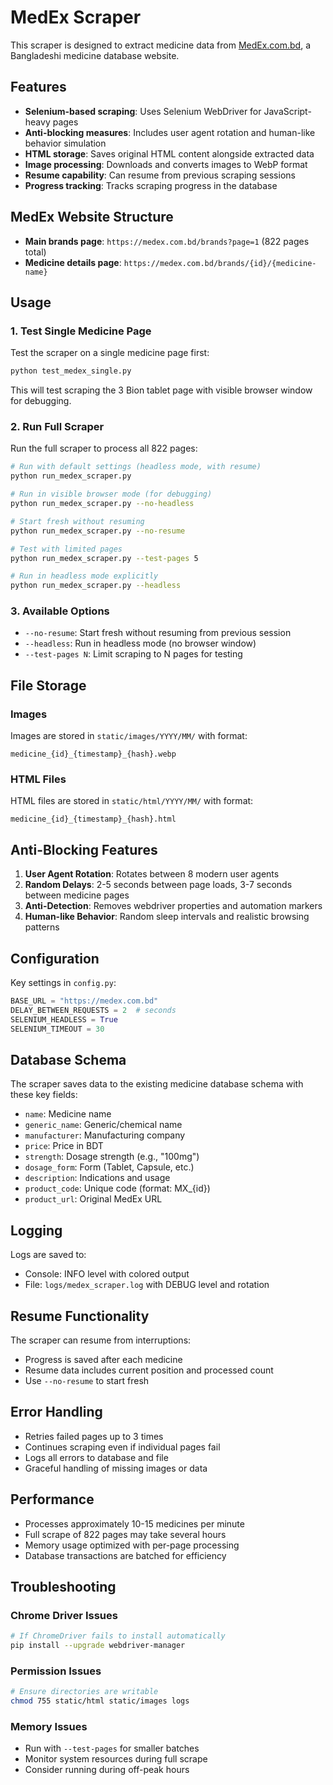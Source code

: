 # MedEx Scraper

This scraper is designed to extract medicine data from [MedEx.com.bd](https://medex.com.bd/), a Bangladeshi medicine database website.

## Features

- **Selenium-based scraping**: Uses Selenium WebDriver for JavaScript-heavy pages
- **Anti-blocking measures**: Includes user agent rotation and human-like behavior simulation
- **HTML storage**: Saves original HTML content alongside extracted data
- **Image processing**: Downloads and converts images to WebP format
- **Resume capability**: Can resume from previous scraping sessions
- **Progress tracking**: Tracks scraping progress in the database

## MedEx Website Structure

- **Main brands page**: `https://medex.com.bd/brands?page=1` (822 pages total)
- **Medicine details page**: `https://medex.com.bd/brands/{id}/{medicine-name}`

## Usage

### 1. Test Single Medicine Page

Test the scraper on a single medicine page first:

```bash
python test_medex_single.py
```

This will test scraping the 3 Bion tablet page with visible browser window for debugging.

### 2. Run Full Scraper

Run the full scraper to process all 822 pages:

```bash
# Run with default settings (headless mode, with resume)
python run_medex_scraper.py

# Run in visible browser mode (for debugging)
python run_medex_scraper.py --no-headless

# Start fresh without resuming
python run_medex_scraper.py --no-resume

# Test with limited pages
python run_medex_scraper.py --test-pages 5

# Run in headless mode explicitly
python run_medex_scraper.py --headless
```

### 3. Available Options

- `--no-resume`: Start fresh without resuming from previous session
- `--headless`: Run in headless mode (no browser window)
- `--test-pages N`: Limit scraping to N pages for testing

## File Storage

### Images
Images are stored in `static/images/YYYY/MM/` with format:
```
medicine_{id}_{timestamp}_{hash}.webp
```

### HTML Files
HTML files are stored in `static/html/YYYY/MM/` with format:
```
medicine_{id}_{timestamp}_{hash}.html
```

## Anti-Blocking Features

1. **User Agent Rotation**: Rotates between 8 modern user agents
2. **Random Delays**: 2-5 seconds between page loads, 3-7 seconds between medicine pages
3. **Anti-Detection**: Removes webdriver properties and automation markers
4. **Human-like Behavior**: Random sleep intervals and realistic browsing patterns

## Configuration

Key settings in `config.py`:

```python
BASE_URL = "https://medex.com.bd"
DELAY_BETWEEN_REQUESTS = 2  # seconds
SELENIUM_HEADLESS = True
SELENIUM_TIMEOUT = 30
```

## Database Schema

The scraper saves data to the existing medicine database schema with these key fields:

- `name`: Medicine name
- `generic_name`: Generic/chemical name
- `manufacturer`: Manufacturing company
- `price`: Price in BDT
- `strength`: Dosage strength (e.g., "100mg")
- `dosage_form`: Form (Tablet, Capsule, etc.)
- `description`: Indications and usage
- `product_code`: Unique code (format: MX_{id})
- `product_url`: Original MedEx URL

## Logging

Logs are saved to:
- Console: INFO level with colored output
- File: `logs/medex_scraper.log` with DEBUG level and rotation

## Resume Functionality

The scraper can resume from interruptions:
- Progress is saved after each medicine
- Resume data includes current position and processed count
- Use `--no-resume` to start fresh

## Error Handling

- Retries failed pages up to 3 times
- Continues scraping even if individual pages fail
- Logs all errors to database and file
- Graceful handling of missing images or data

## Performance

- Processes approximately 10-15 medicines per minute
- Full scrape of 822 pages may take several hours
- Memory usage optimized with per-page processing
- Database transactions are batched for efficiency

## Troubleshooting

### Chrome Driver Issues
```bash
# If ChromeDriver fails to install automatically
pip install --upgrade webdriver-manager
```

### Permission Issues
```bash
# Ensure directories are writable
chmod 755 static/html static/images logs
```

### Memory Issues
- Run with `--test-pages` for smaller batches
- Monitor system resources during full scrape
- Consider running during off-peak hours 